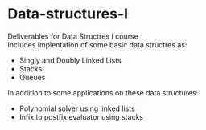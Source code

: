 # Data-structures-I
Deliverables for Data Structres I course <br />
Includes implentation of some basic data structres as:
* Singly and Doubly Linked Lists
* Stacks
* Queues

In addition to some applications on these data structures:
* Polynomial solver using linked lists
* Infix to postfix evaluator using stacks
